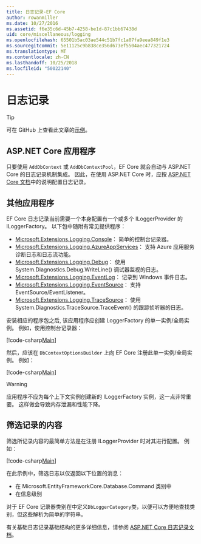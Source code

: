 ```yaml
---
title: 日志记录-EF Core
author: rowanmiller
ms.date: 10/27/2016
ms.assetid: f6e35c6d-45b7-4258-be1d-87c1bb67438d
uid: core/miscellaneous/logging
ms.openlocfilehash: 65501b5ac03ae544c51b7fc1a07fa9eea849f1e3
ms.sourcegitcommit: 5e11125c9b838ce356d673ef5504aec477321724
ms.translationtype: MT
ms.contentlocale: zh-CN
ms.lasthandoff: 10/25/2018
ms.locfileid: "50022140"
---
```

# <a name="logging"></a>日志记录

> [!TIP]  
> 可在 GitHub 上查看此文章的[示例](https://github.com/aspnet/EntityFramework.Docs/tree/master/samples/core/Miscellaneous/Logging)。

## <a name="aspnet-core-applications"></a>ASP.NET Core 应用程序

只要使用 `AddDbContext` 或 `AddDbContextPool`，EF Core 就会自动与 ASP.NET Core 的日志记录机制集成。 因此，在使用 ASP.NET Core 时，应按 [ASP.NET Core 文档](https://docs.microsoft.com/aspnet/core/fundamentals/logging?tabs=aspnetcore2x)中的说明配置日志记录。

## <a name="other-applications"></a>其他应用程序

EF Core 日志记录当前需要一个本身配置有一个或多个 ILoggerProvider 的 ILoggerFactory。 以下包中随附有常见提供程序：

* [Microsoft.Extensions.Logging.Console](https://www.nuget.org/packages/Microsoft.Extensions.Logging.Console/)： 简单的控制台记录器。
* [Microsoft.Extensions.Logging.AzureAppServices](https://www.nuget.org/packages/Microsoft.Extensions.Logging.AzureAppServices/)： 支持 Azure 应用服务诊断日志和日志流功能。
* [Microsoft.Extensions.Logging.Debug](https://www.nuget.org/packages/Microsoft.Extensions.Logging.Debug/)： 使用 System.Diagnostics.Debug.WriteLine() 调试器监视的日志。
* [Microsoft.Extensions.Logging.EventLog](https://www.nuget.org/packages/Microsoft.Extensions.Logging.EventLog/)： 记录到 Windows 事件日志。
* [Microsoft.Extensions.Logging.EventSource](https://www.nuget.org/packages/Microsoft.Extensions.Logging.EventSource/)： 支持 EventSource/EventListener。
* [Microsoft.Extensions.Logging.TraceSource](https://www.nuget.org/packages/Microsoft.Extensions.Logging.TraceSource/)： 使用 System.Diagnostics.TraceSource.TraceEvent() 的跟踪侦听器的日志。

安装相应的程序包之后, 该应用程序应创建 LoggerFactory 的单一实例/全局实例。 例如，使用控制台记录器：

[!code-csharp[Main](../../../samples/core/Miscellaneous/Logging/Logging/BloggingContext.cs#DefineLoggerFactory)]

然后，应该在 `DbContextOptionsBuilder` 上向 EF Core 注册此单一实例/全局实例。 例如：

[!code-csharp[Main](../../../samples/core/Miscellaneous/Logging/Logging/BloggingContext.cs#RegisterLoggerFactory)]

> [!WARNING]
> 应用程序不应为每个上下文实例创建新的 ILoggerFactory 实例，这一点非常重要。 这样做会导致内存泄漏和性能下降。

## <a name="filtering-what-is-logged"></a>筛选记录的内容

筛选所记录内容的最简单方法是在注册 ILoggerProvider 时对其进行配置。 例如：

[!code-csharp[Main](../../../samples/core/Miscellaneous/Logging/Logging/BloggingContextWithFiltering.cs#DefineLoggerFactory)]

在此示例中，筛选日志以仅返回以下位置的消息：
 * 在 Microsoft.EntityFrameworkCore.Database.Command 类别中
 * 在信息级别

对于 EF Core 记录器类别在中定义`DbLoggerCategory`类，以便可以方便地查找类别，但这些解析为简单的字符串。

有关基础日志记录基础结构的更多详细信息，请参阅 [ASP.NET Core 日志记录文档](https://docs.microsoft.com/aspnet/core/fundamentals/logging?tabs=aspnetcore2x)。
